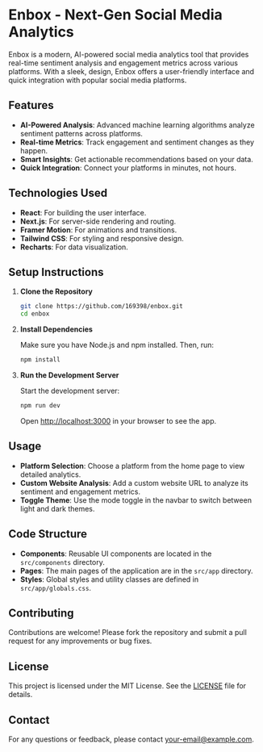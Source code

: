 # Enbox - Next-Gen Social Media Analytics

Enbox is a modern, AI-powered social media analytics tool that provides real-time sentiment analysis and engagement metrics across various platforms. With a sleek,  design, Enbox offers a user-friendly interface and quick integration with popular social media platforms.

## Features

- **AI-Powered Analysis**: Advanced machine learning algorithms analyze sentiment patterns across platforms.
- **Real-time Metrics**: Track engagement and sentiment changes as they happen.
- **Smart Insights**: Get actionable recommendations based on your data.
- **Quick Integration**: Connect your platforms in minutes, not hours.

## Technologies Used

- **React**: For building the user interface.
- **Next.js**: For server-side rendering and routing.
- **Framer Motion**: For animations and transitions.
- **Tailwind CSS**: For styling and responsive design.
- **Recharts**: For data visualization.

## Setup Instructions

1. **Clone the Repository**

   ```bash
   git clone https://github.com/169398/enbox.git
   cd enbox
   ```

2. **Install Dependencies**

   Make sure you have Node.js and npm installed. Then, run:

   ```bash
   npm install
   ```

3. **Run the Development Server**

   Start the development server:

   ```bash
   npm run dev
   ```

   Open [http://localhost:3000](http://localhost:3000) in your browser to see the app.

## Usage

- **Platform Selection**: Choose a platform from the home page to view detailed analytics.
- **Custom Website Analysis**: Add a custom website URL to analyze its sentiment and engagement metrics.
- **Toggle Theme**: Use the mode toggle in the navbar to switch between light and dark themes.

## Code Structure

- **Components**: Reusable UI components are located in the `src/components` directory.
- **Pages**: The main pages of the application are in the `src/app` directory.
- **Styles**: Global styles and utility classes are defined in `src/app/globals.css`.

## Contributing

Contributions are welcome! Please fork the repository and submit a pull request for any improvements or bug fixes.

## License

This project is licensed under the MIT License. See the [LICENSE](LICENSE) file for details.

## Contact

For any questions or feedback, please contact [your-email@example.com](mailto:your-email@example.com).
